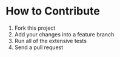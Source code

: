 # How to Contribute

1. Fork this project
2. Add your changes into a feature branch
3. Run all of the extensive tests
4. Send a pull request
